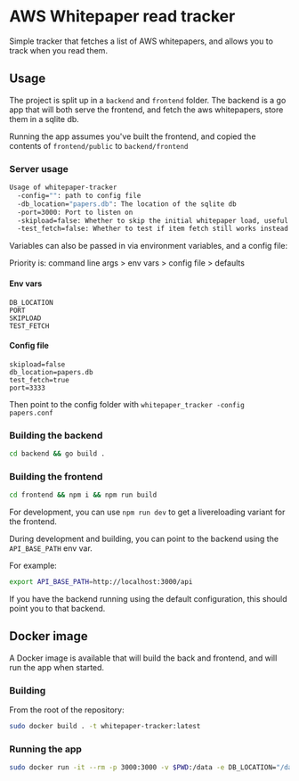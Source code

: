 # AWS Whitepaper read tracker

Simple tracker that fetches a list of AWS whitepapers, and allows you to track when you read them.

## Usage

The project is split up in a `backend` and `frontend` folder. The backend is a go app that will both serve the frontend, and fetch the aws whitepapers, store them in a sqlite db.

Running the app assumes you've built the frontend, and copied the contents of `frontend/public` to `backend/frontend`

### Server usage

```bash
Usage of whitepaper-tracker
  -config="": path to config file
  -db_location="papers.db": The location of the sqlite db
  -port=3000: Port to listen on
  -skipload=false: Whether to skip the initial whitepaper load, useful for testing
  -test_fetch=false: Whether to test if item fetch still works instead of starting the server
```

Variables can also be passed in via environment variables, and a config file:

Priority is: command line args > env vars > config file > defaults

#### Env vars

```shell
DB_LOCATION
PORT
SKIPLOAD
TEST_FETCH
```

#### Config file

```
skipload=false
db_location=papers.db
test_fetch=true
port=3333
```

Then point to the config folder with `whitepaper_tracker -config papers.conf`

### Building the backend

```bash
cd backend && go build .
```

### Building the frontend

```bash
cd frontend && npm i && npm run build
```

For development, you can use `npm run dev` to get a livereloading variant for the frontend.

During development and building, you can point to the backend using the `API_BASE_PATH` env var.

For example:

```bash
export API_BASE_PATH=http://localhost:3000/api
```
If you have the backend running using the default configuration, this should point you to that backend.

## Docker image

A Docker image is available that will build the back and frontend, and will run the app when started.

### Building

From the root of the repository:

```bash
sudo docker build . -t whitepaper-tracker:latest
```

### Running the app

```bash
sudo docker run -it --rm -p 3000:3000 -v $PWD:/data -e DB_LOCATION="/data/papers.db" whitepaper-tracker:latest
```
